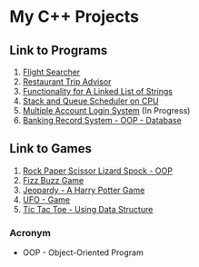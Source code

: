 # My C++ Projects

## Link to Programs
1. [Flight Searcher](https://github.com/jhuynh176/cpp_projects/tree/main/projects/flight_searcher)
2. [Restaurant Trip Advisor](https://github.com/jhuynh176/cpp_projects/tree/main/projects/restaurant_trip_advisor)
3. [Functionality for A Linked List of Strings](https://github.com/jhuynh176/cpp_projects/tree/main/projects/linked_list_strings_functionality)
4. [Stack and Queue Scheduler on CPU](https://github.com/jhuynh176/cpp_projects/tree/main/projects/stack_queue_arithmetic_expression)
5. [Multiple Account Login System](https://github.com/jhuynh176/cpp_projects/tree/main/projects/multiple_account_login_system) (In Progress)
6. [Banking Record System - OOP - Database](https://github.com/jhuynh176/cpp_projects/tree/main/projects/banking_record_system)


## Link to Games
1. [Rock Paper Scissor Lizard Spock - OOP](https://github.com/jhuynh176/cpp_projects/tree/main/projects/rock_paper_scissor_lizard_spock)
2. [Fizz Buzz Game](https://github.com/jhuynh176/cpp_projects/tree/main/projects/fizz_buzz_game)
3. [Jeopardy - A Harry Potter Game](https://github.com/jhuynh176/cpp_projects/tree/main/projects/sorting_hat)
4. [UFO - Game](https://github.com/jhuynh176/cpp_projects/tree/main/projects/UFO_game) 
5. [Tic Tac Toe - Using Data Structure](https://github.com/jhuynh176/cpp_projects/tree/main/projects/tic_tac_toe)

### Acronym
- OOP - Object-Oriented Program
